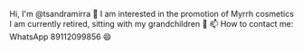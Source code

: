 Hi, I'm @tsandramirra
👀 I am interested in the promotion of Myrrh cosmetics
I am currently retired, sitting with my grandchildren
💞️ 
📫 How to contact me: WhatsApp 89112099856
😄

<!---
tsandramirra/tsandramirra is a ✨ special ✨ repository because its `README.md` (this file) appears on your GitHub profile.
You can click the Preview link to take a look at your changes.
--->
